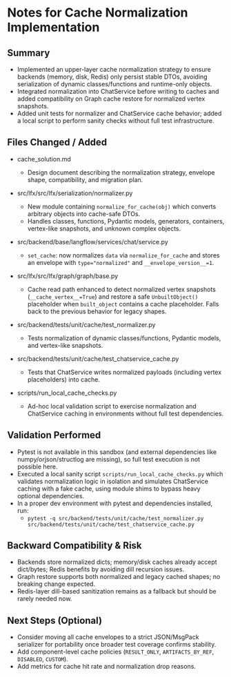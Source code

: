 # Notes for Cache Normalization Implementation

## Summary
- Implemented an upper-layer cache normalization strategy to ensure backends (memory, disk, Redis) only persist stable DTOs, avoiding serialization of dynamic classes/functions and runtime-only objects.
- Integrated normalization into ChatService before writing to caches and added compatibility on Graph cache restore for normalized vertex snapshots.
- Added unit tests for normalizer and ChatService cache behavior; added a local script to perform sanity checks without full test infrastructure.

## Files Changed / Added

- cache_solution.md
  - Design document describing the normalization strategy, envelope shape, compatibility, and migration plan.

- src/lfx/src/lfx/serialization/normalizer.py
  - New module containing `normalize_for_cache(obj)` which converts arbitrary objects into cache-safe DTOs.
  - Handles classes, functions, Pydantic models, generators, containers, vertex-like snapshots, and unknown complex objects.

- src/backend/base/langflow/services/chat/service.py
  - `set_cache`: now normalizes `data` via `normalize_for_cache` and stores an envelope with `type="normalized"` and `__envelope_version__=1`.

- src/lfx/src/lfx/graph/graph/base.py
  - Cache read path enhanced to detect normalized vertex snapshots (`__cache_vertex__=True`) and restore a safe `UnbuiltObject()` placeholder when `built_object` contains a cache placeholder. Falls back to the previous behavior for legacy shapes.

- src/backend/tests/unit/cache/test_normalizer.py
  - Tests normalization of dynamic classes/functions, Pydantic models, and vertex-like snapshots.

- src/backend/tests/unit/cache/test_chatservice_cache.py
  - Tests that ChatService writes normalized payloads (including vertex placeholders) into cache.

- scripts/run_local_cache_checks.py
  - Ad-hoc local validation script to exercise normalization and ChatService caching in environments without full test dependencies.

## Validation Performed

- Pytest is not available in this sandbox (and external dependencies like numpy/orjson/structlog are missing), so full test execution is not possible here.
- Executed a local sanity script `scripts/run_local_cache_checks.py` which validates normalization logic in isolation and simulates ChatService caching with a fake cache, using module shims to bypass heavy optional dependencies.
- In a proper dev environment with pytest and dependencies installed, run:
  - `pytest -q src/backend/tests/unit/cache/test_normalizer.py src/backend/tests/unit/cache/test_chatservice_cache.py`

## Backward Compatibility & Risk

- Backends store normalized dicts; memory/disk caches already accept dict/bytes; Redis benefits by avoiding dill recursion issues.
- Graph restore supports both normalized and legacy cached shapes; no breaking change expected.
- Redis-layer dill-based sanitization remains as a fallback but should be rarely needed now.

## Next Steps (Optional)
- Consider moving all cache envelopes to a strict JSON/MsgPack serializer for portability once broader test coverage confirms stability.
- Add component-level cache policies (`RESULT_ONLY`, `ARTIFACTS_BY_REF`, `DISABLED`, `CUSTOM`).
- Add metrics for cache hit rate and normalization drop reasons.

